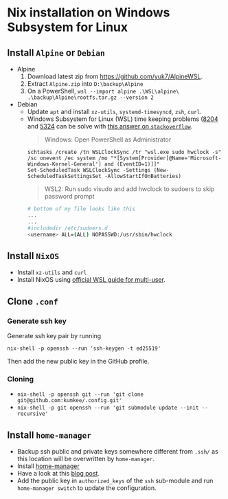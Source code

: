 # Nix installation on Windows Subsystem for Linux

## Install `Alpine` or `Debian`

- Alpine
  1. Download latest zip from https://github.com/yuk7/AlpineWSL.
  2. Extract `Alpine.zip` into `D:\backup\Alpine`
  3. On a PowerShell,
     `wsl --import alpine .\WSL\alpine\ .\backup\Alpine\rootfs.tar.gz --version 2`
- Debian
  - Update `apt` and install `xz-utils`, `systemd-timesyncd`, `zsh`, `curl`.
  - Windows Subsystem for Linux (WSL) time keeping problems
    ([8204](https://github.com/microsoft/WSL/issues/8204) and
    [5324](https://github.com/microsoft/WSL/issues/5324) can be solve with
    [this answer on `stackoverflow`](https://stackoverflow.com/questions/65086856/wsl2-clock-is-out-of-sync-with-windows).
    > Windows: Open PowerShell as Administrator
    ```shell
    schtasks /create /tn WSLClockSync /tr "wsl.exe sudo hwclock -s" /sc onevent /ec system /mo "*[System[Provider[@Name='Microsoft-Windows-Kernel-General'] and (EventID=1)]]"
    Set-ScheduledTask WSLClockSync -Settings (New-ScheduledTaskSettingsSet -AllowStartIfOnBatteries)
    ```
    > WSL2: Run sudo visudo and add hwclock to sudoers to skip password prompt
    ```bash
    # bottom of my file looks like this
    ...
    ...
    #includedir /etc/sudoers.d
    <username> ALL=(ALL) NOPASSWD:/usr/sbin/hwclock

    ```

## Install `NixOS`

- Install `xz-utils` and `curl`
- Install NixOS using
  [official WSL guide for multi-user](https://nixos.org/download.html#nix-install-windows).

## Clone `.conf`

### Generate ssh key

Generate ssh key pair by running

```shell
nix-shell -p openssh --run 'ssh-keygen -t ed25519'
```

Then add the new public key in the GitHub profile.

### Cloning

- `nix-shell -p openssh git --run 'git clone git@github.com:kumkee/.config.git'`
- `nix-shell -p git openssh --run 'git submodule update --init --recursive'`

## Install `home-manager`

- Backup ssh public and private keys somewhere different from `.ssh/` as this
  location will be overwritten by `home-manager`.
- Install
  [home-manager](https://nix-community.github.io/home-manager/index.html#ch-installation)
- Have a look at this
  [blog post](https://cbailey.co.uk/posts/a_minimal_nix_development_environment_on_wsl).
- Add the public key in `authorized_keys` of the `ssh` sub-module and run
  `home-manager switch` to update the configuration.
